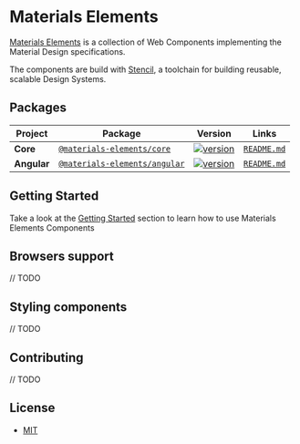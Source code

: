 # Materials Elements

[Materials Elements](https://materials-elements.netlify.com/) is a collection of Web Components implementing the Material Design specifications.

The components are build with [Stencil](https://stenciljs.com/), a toolchain for building reusable, scalable Design Systems.

## Packages

| Project     | Package                                                                                    | Version                                                                                                                                      |                   Links                   |
| ----------- | ------------------------------------------------------------------------------------------ | -------------------------------------------------------------------------------------------------------------------------------------------- | :---------------------------------------: |
| **Core**    | [`@materials-elements/core`](https://www.npmjs.com/package/@materials-elements/core)       | [![version](https://img.shields.io/npm/v/@materials-elements/core/latest.svg)](https://www.npmjs.com/package/@materials-elements/core)       |  [`README.md`](packages/core/README.md)   |
| **Angular** | [`@materials-elements/angular`](https://www.npmjs.com/package/@materials-elements/angular) | [![version](https://img.shields.io/npm/v/@materials-elements/angular/latest.svg)](https://www.npmjs.com/package/@materials-elements/angular) | [`README.md`](packages/angular/README.md) |

## Getting Started

Take a look at the [Getting Started](./getting-started.md) section to learn how to use Materials Elements Components

## Browsers support

// TODO

## Styling components

// TODO

## Contributing

// TODO

## License

 - [MIT](./LICENSE)